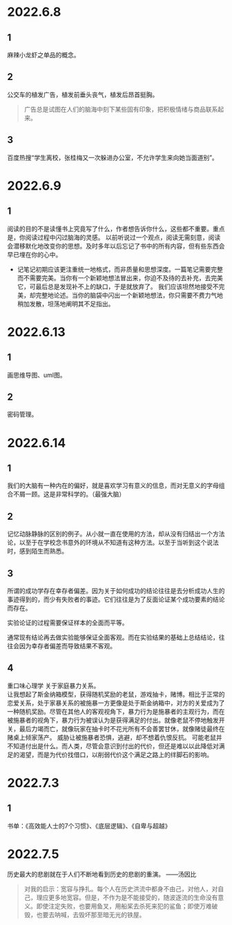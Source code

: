 # 2022.6.8
## 1
麻辣小龙虾之单品的概念。
## 2
公交车的植发广告，植发前垂头丧气，植发后昂首挺胸。
> 广告总是试图在人们的脑海中刻下某些固有印象，把积极情绪与商品联系起来。
## 3
百度热搜“学生离校，张桂梅又一次躲进办公室，不允许学生来向她当面道别”。
# 2022.6.9
## 1
阅读的目的不是读懂书上究竟写了什么，作者想告诉你什么，这些都不重要。重点是，你阅读过程中闪过脑海的灵感。
以前听说过一个观点，阅读无需刻意，阅读会潜移默化地改变你的思想。及时多年以后忘记了书中的所有内容，但有些东西会早已埋在你的心中。
+ 记笔记初期应该更注重统一地格式，而非质量和思想深度。一篇笔记需要完整而不需要完美。当你有一个新颖地想法冒出来，你迫不及待的去补充，去完美它，可最后总是发现补不上的缺口，于是就放弃了。
我们应该坦然地接受不完美，却完整地论述。当你的脑袋中闪出一个新颖地想法，你只需要不费力气地稍加发散，坦荡地阐明其不足指出。
# 2022.6.13
## 1
画思维导图、uml图。
## 2
密码管理。
# 2022.6.14
## 1
我们的大脑有一种内在的偏好，就是喜欢学习有意义的信息，而对无意义的字母组合不屑一顾。这是非常科学的。（最强大脑）
## 2
记忆动脉静脉的区别的例子。从小就一直在使用的方法，却从没有归结出一个方法论，以至于在学校念书意外的环境从不知道有这种方法。以至于当听到这个说法时，感到陌生而熟悉。 
## 3
所谓的成功学存在幸存者偏差。因为关于如何成功的结论往往是去分析成功人生的事迹得到的，而少有失败者的事迹。它们往往是为了反面论证某个成功要素的结论而存在。
 
实验论证的过程需要保证样本的全面而平等。

通常现有结论再去做实验能够保证全面客观。而在实验结果的基础上总结结论，往往会因为幸存者偏差而导致结果不客观。
## 4
重口味心理学 关于家庭暴力关系。  
  让我想起了斯金纳箱模型，获得随机奖励的老鼠，游戏抽卡，赌博。相比于正常的恋爱关系，处于家暴关系的被施暴一方更像是处于斯金纳箱中，对方的关爱成为了一种随机奖励。尽管在其他人的客观视角下，暴力行为是施暴者的主观行为，而在被施暴者的视角下，暴力行为被误认为是获得满足的付出。就像老鼠不停地触发开关，最后力竭而亡，就像玩家在抽卡时不花光所有不会善罢甘休，就像赌徒最终在赌桌上倾家荡产。
  威胁让被施暴者恐惧，逃避，却不想着仇恨反抗。 可能老鼠并不知道付出是什么。而人类，尽管会意识到付出的代价，但还是难以以此降低对满足的渴望，而是为代价找借口，以削弱代价这个满足之路上的绊脚石的影响。

# 2022.7.3
## 1
书单：《高效能人士的7个习惯》、《底层逻辑》、《自卑与超越》
# 2022.7.5
历史最大的悲剧就在于人们不断地看到历史的悲剧的重演。 ——汤因比
> 对我的启示：宽容与挣扎。每个人在历史洪流中都身不由己，对他人，对自己，理应更多地宽容。但是，不作为是不能接受的，随波逐流的生命没有意义。即使注定失败，也要用鱼叉，用船桨去杀死来犯的鲨鱼；即使万难破毁，也要去呐喊，去毁坏那至暗无光的铁屋。